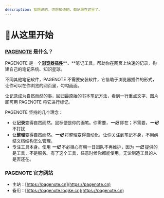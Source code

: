 ```yaml
---
description: 我想说的，你想知道的，都记录在这里了。
---
```


# 🏡从这里开始

### [PAGENOTE](https://pagenote.cn) 是什么？

PAGENOTE 是一个[**浏览器插件**](https://pagenote.logike.cn/install)**、**笔记工具。帮助你在网页上快速的记录，构建自己的笔记系统、知识星球。

不同其他笔记软件，PAGENOTE  不需要安装软件，它借助于浏览器插件的形式，让你可以在你浏览的网页里，勾勾画画。

让记录成为自然而然的事，回归最原始的书本笔记方法，看到一行重点文字、图片即可用 PAGENOTE 将它进行标记。

PAGENOTE 坚持的几个理念：

* 让**记录**变得自然而然。鼠标便是你的画笔。你需要，_**一记**_ 即在；不需要，_**一记**_ 不打扰
* 让**整理**变得自然而然。_**一记**_ 将整理变得自动化，让你关注到笔记本身，不用纠结文档结构怎么管理。
* 专注工具本身。使用 _**一记**_ 不必担心有朝一日团队不再维护，因为 _**一记**_ 提供的是工具，不是服务。有了这个工具，任意时候你都能使用，无论制造工具的人是否还在。

### PAGENOTE 官方网站

* 主站：[https://pagenote.cn](https://pagenote.cn)
* 备用：[https://pagenote.logike.cn](https://pagenote.cn)

